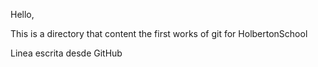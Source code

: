 Hello,

This is a directory that content the first works of git for HolbertonSchool

Linea escrita desde GitHub
